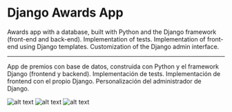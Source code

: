 # Django Awards App

Awards app with a database, built with Python and the Django framework (front-end and back-end).
Implementation of tests.
Implementation of front-end using Django templates.
Customization of the Django admin interface.

---

App de premios con base de datos, construida con Python y el framework Django (frontend y backend).
Implementación de tests.
Implementación de frontend con el propio Django.
Personalización del administrador de Django.


![alt text](https://i.imgur.com/lgiIE4F.png)
![alt text](https://i.imgur.com/BiO034R.png)
![alt text](https://i.imgur.com/COrd3GC.png)
